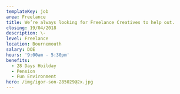 ```yaml
---
templateKey: job
area: Freelance
title: We’re always looking for Freelance Creatives to help out.
closing: 19/04/2018
description: \-
level: Freelance
location: Bournemouth
salary: DOE
hours: '9:00am - 5:30pm'
benefits:
  - 28 Days Hoilday
  - Pension
  - Fun Environment
hero: /img/igor-son-285029@2x.jpg
---
```



